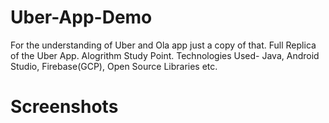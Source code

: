 # Uber-App-Demo
For the understanding of Uber and Ola app just a copy of that. Full Replica of the Uber App. 
Alogrithm Study Point. 
Technologies Used- Java, Android Studio, Firebase(GCP), Open Source Libraries etc.

# Screenshots


